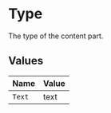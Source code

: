 # Type

The type of the content part.


## Values

| Name   | Value  |
| ------ | ------ |
| `Text` | text   |